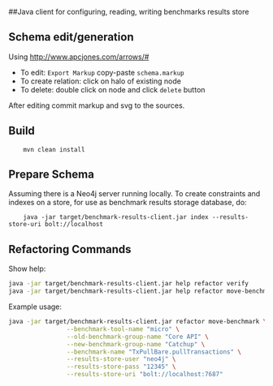 ##Java client for configuring, reading, writing benchmarks results store

Schema edit/generation
----------------------

Using http://www.apcjones.com/arrows/# 
* To edit: `Export Markup` copy-paste `schema.markup`
* To create relation: click on halo of existing node
* To delete: double click on node and click `delete` button

After editing commit markup and svg to the sources.

Build
-----

        mvn clean install
        
Prepare Schema
--------------
Assuming there is a Neo4j server running locally.
To create constraints and indexes on a store, for use as benchmark results storage database, do:

        java -jar target/benchmark-results-client.jar index --results-store-uri bolt://localhost

Refactoring Commands
--------------------

Show help:

```bash
java -jar target/benchmark-results-client.jar help refactor verify
java -jar target/benchmark-results-client.jar help refactor move-benchmark
```

Example usage:

```bash
java -jar target/benchmark-results-client.jar refactor move-benchmark \
                --benchmark-tool-name "micro" \
                --old-benchmark-group-name "Core API" \
                --new-benchmark-group-name "Catchup" \
                --benchmark-name "TxPullBare.pullTransactions" \
                --results-store-user "neo4j" \
                --results-store-pass "12345" \
                --results-store-uri "bolt://localhost:7687"
```
